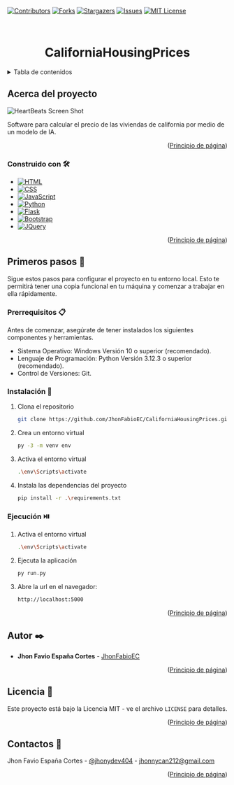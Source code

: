 <a id="readme-top"></a>

<!-- PROJECT SHIELDS -->
[![Contributors][contributors-shield]][contributors-url]
[![Forks][forks-shield]][forks-url]
[![Stargazers][stars-shield]][stars-url]
[![Issues][issues-shield]][issues-url]
[![MIT License][license-shield]][license-url]

<!-- PROJECT LOGO -->
<br />
<div align="center">
    <h1>CaliforniaHousingPrices</h1>
</div>

<!-- TABLE OF CONTENTS -->
<details>
  <summary>Tabla de contenidos</summary>
  <ol>
    <li>
      <a href="#acerca-del-proyecto">Acerca del proyecto</a>
      <ul>
        <li><a href="#construido-con-🛠️">Construido con</a></li>
      </ul>
    </li>
    <li>
      <a href="#primeros-pasos-🚀">Primeros pasos</a>
      <ul>
        <li><a href="#prerrequisitos-📋">Prerrequisitos</a></li>
        <li><a href="#instalación-🔧">Instalación</a></li>
        <li><a href="#ejecución-⏯️">Ejecución</a></li>
      </ul>
    </li>
    <li><a href="#autor-✒️">Autor</a></li>
    <li><a href="#licencia-📄">Licencia</a></li>
    <li><a href="#contactos-💬">Contactos</a></li>
  </ol>
</details>

<!-- ABOUT THE PROJECT -->
## Acerca del proyecto

![HeartBeats Screen Shot](.github/images/CaliforniaHousingPrices-screenshot.gif)

Software para calcular el precio de las viviendas de california por medio de un modelo de IA.

<p align="right">(<a href="#readme-top">Principio de página</a>)</p>

### Construido con 🛠️

* [![HTML][HTML.com]][HTML-url]
* [![CSS][CSS.com]][CSS-url]
* [![JavaScript][JavaScript.com]][JavaScript-url]
* [![Python][Python.com]][Python-url]
* [![Flask][Flask.com]][Flask-url]
* [![Bootstrap][Bootstrap.com]][Bootstrap-url]
* [![JQuery][JQuery.com]][JQuery-url]

<p align="right">(<a href="#readme-top">Principio de página</a>)</p>

<!-- GETTING STARTED -->
## Primeros pasos 🚀

Sigue estos pasos para configurar el proyecto en tu entorno local. Esto te permitirá tener una copia funcional en tu máquina y comenzar a trabajar en ella rápidamente.

### Prerrequisitos 📋

Antes de comenzar, asegúrate de tener instalados los siguientes componentes y herramientas.

* Sistema Operativo: Windows Versión 10 o superior (recomendado).
* Lenguaje de Programación: Python Versión 3.12.3 o superior (recomendado).
* Control de Versiones: Git.

### Instalación 🔧

1. Clona el repositorio
    ```sh
    git clone https://github.com/JhonFabioEC/CaliforniaHousingPrices.git
    ```

2. Crea un entorno virtual
    ```sh
    py -3 -m venv env
    ```

3. Activa el entorno virtual
    ```sh
    .\env\Scripts\activate
    ```

4. Instala las dependencias del proyecto
    ```sh
    pip install -r .\requirements.txt
    ```

### Ejecución ⏯️

1. Activa el entorno virtual
    ```sh
    .\env\Scripts\activate
    ```

2. Ejecuta la aplicación
    ```sh
    py run.py
    ```

3. Abre la url en el navegador:
    ```sh
    http://localhost:5000
    ```

<p align="right">(<a href="#readme-top">Principio de página</a>)</p>

<!-- AUTHOR -->
## Autor ✒️

- **Jhon Favio España Cortes** - [JhonFabioEC](https://github.com/JhonFabioEC)

<p align="right">(<a href="#readme-top">Principio de página</a>)</p>

<!-- LICENSE -->
## Licencia 📄

Este proyecto está bajo la Licencia MIT - ve el archivo `LICENSE` para detalles.

<p align="right">(<a href="#readme-top">Principio de página</a>)</p>

<!-- CONTACTS -->
## Contactos 💬

Jhon Favio España Cortes - [@jhonydev404](https://www.linkedin.com/in/jhonydev404/) - jhonnycan212@gmail.com

<p align="right">(<a href="#readme-top">Principio de página</a>)</p>

<!-- MARKDOWN LINKS & IMAGES -->
[contributors-shield]: https://img.shields.io/github/contributors/JhonFabioEC/CaliforniaHousingPrices.svg?style=for-the-badge
[contributors-url]: https://github.com/JhonFabioEC/CaliforniaHousingPrices/graphs/contributors

[forks-shield]: https://img.shields.io/github/forks/JhonFabioEC/CaliforniaHousingPrices.svg?style=for-the-badge
[forks-url]: https://github.com/JhonFabioEC/CaliforniaHousingPrices/network/members

[stars-shield]: https://img.shields.io/github/stars/JhonFabioEC/CaliforniaHousingPrices.svg?style=for-the-badge
[stars-url]: https://github.com/JhonFabioEC/CaliforniaHousingPrices/stargazers

[issues-shield]: https://img.shields.io/github/issues/JhonFabioEC/CaliforniaHousingPrices.svg?style=for-the-badge
[issues-url]: https://github.com/JhonFabioEC/CaliforniaHousingPrices/issues

[license-shield]: https://img.shields.io/github/license/JhonFabioEC/CaliforniaHousingPrices.svg?style=for-the-badge
[license-url]: https://github.com/JhonFabioEC/CaliforniaHousingPrices/blob/master/LICENSE

[HTML.com]: https://img.shields.io/badge/HTML-E34F26?style=for-the-badge&logo=html5&logoColor=white
[HTML-url]: https://html.spec.whatwg.org/

[CSS.com]: https://img.shields.io/badge/CSS-1572B6?style=for-the-badge&logo=css3&logoColor=white
[CSS-url]: https://www.w3.org/Style/CSS/

[JavaScript.com]: https://img.shields.io/badge/Javascript-F7DF1E?style=for-the-badge&logo=javascript&logoColor=white
[JavaScript-url]: https://developer.mozilla.org/en-US/docs/Web/JavaScript

[Python.com]: https://img.shields.io/badge/Python-3776AB?style=for-the-badge&logo=python&logoColor=white
[Python-url]: https://python.org

[Flask.com]: https://img.shields.io/badge/flask-004b6b?style=for-the-badge&logo=flask&logoColor=white
[Flask-url]: https://flask.palletsprojects.com/en/3.0.x/

[Bootstrap.com]: https://img.shields.io/badge/Bootstrap-563D7C?style=for-the-badge&logo=bootstrap&logoColor=white
[Bootstrap-url]: https://getbootstrap.com

[JQuery.com]: https://img.shields.io/badge/jQuery-0769AD?style=for-the-badge&logo=jquery&logoColor=white
[JQuery-url]: https://jquery.com